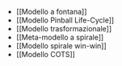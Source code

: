 - [[Modello a fontana]]
- [[Modello Pinball Life-Cycle]]
- [[Modello trasformazionale]]
- [[Meta-modello a spirale]]
- [[Modello spirale win-win]]
- [[Modello COTS]]